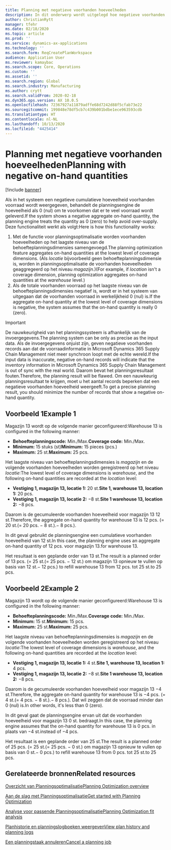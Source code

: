```yaml
---
title: Planning met negatieve voorhanden hoeveelheden
description: In dit onderwerp wordt uitgelegd hoe negatieve voorhanden voorraad wordt verwerkt wanneer u planningsoptimalisatie gebruikt.
author: ChristianRytt
manager: tfehr
ms.date: 02/18/2020
ms.topic: article
ms.prod: ''
ms.service: dynamics-ax-applications
ms.technology: ''
ms.search.form: ReqCreatePlanWorkspace
audience: Application User
ms.reviewer: kamaybac
ms.search.scope: Core, Operations
ms.custom: ''
ms.assetid: ''
ms.search.region: Global
ms.search.industry: Manufacturing
ms.author: crytt
ms.search.validFrom: 2020-02-18
ms.dyn365.ops.version: AX 10.0.5
ms.openlocfilehash: 72367927a11879adffe68d7242d88f5cfab73e22
ms.sourcegitcommit: 199848e78df5cb7c439b001bdbe1ece963593cdb
ms.translationtype: HT
ms.contentlocale: nl-NL
ms.lasthandoff: 10/13/2020
ms.locfileid: "4425414"
---
```

# <a name="planning-with-negative-on-hand-quantities"></a><span data-ttu-id="e6413-103">Planning met negatieve voorhanden hoeveelheden</span><span class="sxs-lookup"><span data-stu-id="e6413-103">Planning with negative on-hand quantities</span></span>

[!include [banner](../../includes/banner.md)]

<span data-ttu-id="e6413-104">Als in het systeem een negatieve cumulatieve hoeveelheid voorhanden voorraad wordt weergegeven, behandelt de planningsengine de hoeveelheid als 0 (nul) om te voorkomen dat er te veel voorraad wordt geleverd.</span><span class="sxs-lookup"><span data-stu-id="e6413-104">If the system shows a negative aggregate on-hand quantity, the planning engine treats the quantity as 0 (zero) to help avoid over-supply.</span></span> <span data-ttu-id="e6413-105">Deze functionaliteit werkt als volgt:</span><span class="sxs-lookup"><span data-stu-id="e6413-105">Here is how this functionality works:</span></span>

1. <span data-ttu-id="e6413-106">Met de functie voor planningsoptimalisatie worden voorhanden hoeveelheden op het laagste niveau van de behoefteplanningsdimensies samengevoegd.</span><span class="sxs-lookup"><span data-stu-id="e6413-106">The planning optimization feature aggregates on-hand quantities at the lowest level of coverage dimensions.</span></span> <span data-ttu-id="e6413-107">(Als *locatie* bijvoorbeeld geen behoefteplanningsdimensie is, worden in planningsoptimalisatie de voorhanden hoeveelheden geaggregeerd op het niveau *magazijn*.)</span><span class="sxs-lookup"><span data-stu-id="e6413-107">(For example, if *location* isn't a coverage dimension, planning optimization aggregates on-hand quantities at the *warehouse* level.)</span></span>
1. <span data-ttu-id="e6413-108">Als de totale voorhanden voorraad op het laagste niveau van de behoefteplanningsdimensies negatief is, wordt er in het systeem van uitgegaan dat de voorhanden voorraad in werkelijkheid 0 (nul) is.</span><span class="sxs-lookup"><span data-stu-id="e6413-108">If the aggregate on-hand quantity at the lowest level of coverage dimensions is negative, the system assumes that the on-hand quantity is really 0 (zero).</span></span>

> [!IMPORTANT]
> <span data-ttu-id="e6413-109">De nauwkeurigheid van het planningssysteem is afhankelijk van de invoergegevens.</span><span class="sxs-lookup"><span data-stu-id="e6413-109">The planning system can be only as precise as the input data.</span></span> <span data-ttu-id="e6413-110">Als de invoergegevens onjuist zijn, geven negatieve voorhanden records aan dat de voorraadinformatie in Microsoft Dynamics 365 Supply Chain Management niet meer synchroon loopt met de echte wereld.</span><span class="sxs-lookup"><span data-stu-id="e6413-110">If the input data is inaccurate, negative on-hand records will indicate that the inventory information in Microsoft Dynamics 365 Supply Chain Management is out of sync with the real world.</span></span> <span data-ttu-id="e6413-111">Daarom bevat het planningsresultaat fouten.</span><span class="sxs-lookup"><span data-stu-id="e6413-111">Therefore, the planning result will be flawed.</span></span> <span data-ttu-id="e6413-112">Om een nauwkeurig planningsresultaat te krijgen, moet u het aantal records beperken dat een negatieve voorhanden hoeveelheid weergeeft.</span><span class="sxs-lookup"><span data-stu-id="e6413-112">To get a precise planning result, you should minimize the number of records that show a negative on-hand quantity.</span></span>

## <a name="example-1"></a><span data-ttu-id="e6413-113">Voorbeeld 1</span><span class="sxs-lookup"><span data-stu-id="e6413-113">Example 1</span></span>

<span data-ttu-id="e6413-114">Magazijn 13 wordt op de volgende manier geconfigureerd:</span><span class="sxs-lookup"><span data-stu-id="e6413-114">Warehouse 13 is configured in the following manner:</span></span>

- <span data-ttu-id="e6413-115">**Behoefteplanningscode:** Min./Max.</span><span class="sxs-lookup"><span data-stu-id="e6413-115">**Coverage code:** Min./Max.</span></span>
- <span data-ttu-id="e6413-116">**Minimum:** 15 stuks (st)</span><span class="sxs-lookup"><span data-stu-id="e6413-116">**Minimum:** 15 pieces (pcs.)</span></span>
- <span data-ttu-id="e6413-117">**Maximum:** 25 st.</span><span class="sxs-lookup"><span data-stu-id="e6413-117">**Maximum:** 25 pcs.</span></span>

<span data-ttu-id="e6413-118">Het laagste niveau van behoefteplanningsdimensies is *magazijn* en de volgende voorhanden hoeveelheden worden geregistreerd op het niveau *locatie*:</span><span class="sxs-lookup"><span data-stu-id="e6413-118">The lowest level of coverage dimensions is *warehouse*, and the following on-hand quantities are recorded at the *location* level:</span></span>

- <span data-ttu-id="e6413-119">**Vestiging 1, magazijn 13, locatie 1:** 20 st.</span><span class="sxs-lookup"><span data-stu-id="e6413-119">**Site 1, warehouse 13, location 1:** 20 pcs.</span></span>
- <span data-ttu-id="e6413-120">**Vestiging 1, magazijn 13, locatie 2:** &minus;8 st.</span><span class="sxs-lookup"><span data-stu-id="e6413-120">**Site 1 warehouse 13, location 2:** &minus;8 pcs.</span></span>

<span data-ttu-id="e6413-121">Daarom is de gecumuleerde voorhanden hoeveelheid voor magazijn 13 12 st.</span><span class="sxs-lookup"><span data-stu-id="e6413-121">Therefore, the aggregate on-hand quantity for warehouse 13 is 12 pcs.</span></span> <span data-ttu-id="e6413-122">(= 20 st.</span><span class="sxs-lookup"><span data-stu-id="e6413-122">(= 20 pcs.</span></span> <span data-ttu-id="e6413-123">&minus; 8 st.).</span><span class="sxs-lookup"><span data-stu-id="e6413-123">&minus; 8 pcs.).</span></span>

<span data-ttu-id="e6413-124">In dit geval gebruikt de planningsengine een cumulatieve voorhanden hoeveelheid van 12 st.</span><span class="sxs-lookup"><span data-stu-id="e6413-124">In this case, the planning engine uses an aggregate on-hand quantity of 12 pcs.</span></span> <span data-ttu-id="e6413-125">voor magazijn 13.</span><span class="sxs-lookup"><span data-stu-id="e6413-125">for warehouse 13.</span></span>

<span data-ttu-id="e6413-126">Het resultaat is een geplande order van 13 st.</span><span class="sxs-lookup"><span data-stu-id="e6413-126">The result is a planned order of 13 pcs.</span></span> <span data-ttu-id="e6413-127">(= 25 st.</span><span class="sxs-lookup"><span data-stu-id="e6413-127">(= 25 pcs.</span></span> <span data-ttu-id="e6413-128">&minus; 12 st.) om magazijn 13 opnieuw te vullen op basis van 12 st.</span><span class="sxs-lookup"><span data-stu-id="e6413-128">&minus; 12 pcs.) to refill warehouse 13 from 12 pcs.</span></span> <span data-ttu-id="e6413-129">tot 25 st.</span><span class="sxs-lookup"><span data-stu-id="e6413-129">to 25 pcs.</span></span>

## <a name="example-2"></a><span data-ttu-id="e6413-130">Voorbeeld 2</span><span class="sxs-lookup"><span data-stu-id="e6413-130">Example 2</span></span>

<span data-ttu-id="e6413-131">Magazijn 13 wordt op de volgende manier geconfigureerd:</span><span class="sxs-lookup"><span data-stu-id="e6413-131">Warehouse 13 is configured in the following manner:</span></span>

- <span data-ttu-id="e6413-132">**Behoefteplanningscode:** Min./Max.</span><span class="sxs-lookup"><span data-stu-id="e6413-132">**Coverage code:** Min./Max.</span></span>
- <span data-ttu-id="e6413-133">**Minimum:** 15 st.</span><span class="sxs-lookup"><span data-stu-id="e6413-133">**Minimum:** 15 pcs.</span></span>
- <span data-ttu-id="e6413-134">**Maximum:** 25 st.</span><span class="sxs-lookup"><span data-stu-id="e6413-134">**Maximum:** 25 pcs.</span></span>

<span data-ttu-id="e6413-135">Het laagste niveau van behoefteplanningsdimensies is *magazijn* en de volgende voorhanden hoeveelheden worden geregistreerd op het niveau *locatie*:</span><span class="sxs-lookup"><span data-stu-id="e6413-135">The lowest level of coverage dimensions is *warehouse*, and the following on-hand quantities are recorded at the *location* level:</span></span>

- <span data-ttu-id="e6413-136">**Vestiging 1, magazijn 13, locatie 1:** 4 st.</span><span class="sxs-lookup"><span data-stu-id="e6413-136">**Site 1, warehouse 13, location 1:** 4 pcs.</span></span>
- <span data-ttu-id="e6413-137">**Vestiging 1, magazijn 13, locatie 2:** &minus;8 st.</span><span class="sxs-lookup"><span data-stu-id="e6413-137">**Site 1 warehouse 13, location 2:** &minus;8 pcs.</span></span>

<span data-ttu-id="e6413-138">Daarom is de gecumuleerde voorhanden hoeveelheid voor magazijn 13 &minus;4 st.</span><span class="sxs-lookup"><span data-stu-id="e6413-138">Therefore, the aggregate on-hand quantity for warehouse 13 is &minus;4 pcs.</span></span> <span data-ttu-id="e6413-139">(= 4 st.</span><span class="sxs-lookup"><span data-stu-id="e6413-139">(= 4 pcs.</span></span> <span data-ttu-id="e6413-140">&minus; 8 st.).</span><span class="sxs-lookup"><span data-stu-id="e6413-140">&minus; 8 pcs.).</span></span> <span data-ttu-id="e6413-141">Dat wil zeggen dat de voorraad minder dan 0 (nul) is.</span><span class="sxs-lookup"><span data-stu-id="e6413-141">In other words, it's less than 0 (zero).</span></span>

<span data-ttu-id="e6413-142">In dit geval gaat de planningsengine ervan uit dat de voorhanden hoeveelheid voor magazijn 13 0 st. bedraagt.</span><span class="sxs-lookup"><span data-stu-id="e6413-142">In this case, the planning engine assumes that the on-hand quantity for warehouse 13 is 0 pcs.</span></span> <span data-ttu-id="e6413-143">in plaats van &minus;4 st.</span><span class="sxs-lookup"><span data-stu-id="e6413-143">instead of &minus;4 pcs.</span></span>

<span data-ttu-id="e6413-144">Het resultaat is een geplande order van 25 st.</span><span class="sxs-lookup"><span data-stu-id="e6413-144">The result is a planned order of 25 pcs.</span></span> <span data-ttu-id="e6413-145">(= 25 st.</span><span class="sxs-lookup"><span data-stu-id="e6413-145">(= 25 pcs.</span></span> <span data-ttu-id="e6413-146">&minus; 0 st.) om magazijn 13 opnieuw te vullen op basis van 0 st.</span><span class="sxs-lookup"><span data-stu-id="e6413-146">&minus; 0 pcs.) to refill warehouse 13 from 0 pcs.</span></span> <span data-ttu-id="e6413-147">tot 25 st.</span><span class="sxs-lookup"><span data-stu-id="e6413-147">to 25 pcs.</span></span>

## <a name="related-resources"></a><span data-ttu-id="e6413-148">Gerelateerde bronnen</span><span class="sxs-lookup"><span data-stu-id="e6413-148">Related resources</span></span>

[<span data-ttu-id="e6413-149">Overzicht van Planningsoptimalisatie</span><span class="sxs-lookup"><span data-stu-id="e6413-149">Planning Optimization overview</span></span>](planning-optimization-overview.md)

[<span data-ttu-id="e6413-150">Aan de slag met Planningsoptimalisatie</span><span class="sxs-lookup"><span data-stu-id="e6413-150">Get started with Planning Optimization</span></span>](get-started.md)

[<span data-ttu-id="e6413-151">Analyse voor passende Planningsoptimalisatie</span><span class="sxs-lookup"><span data-stu-id="e6413-151">Planning Optimization fit analysis</span></span>](planning-optimization-fit-analysis.md)

[<span data-ttu-id="e6413-152">Planhistorie en planningslogboeken weergeven</span><span class="sxs-lookup"><span data-stu-id="e6413-152">View plan history and planning logs</span></span>](plan-history-logs.md)

[<span data-ttu-id="e6413-153">Een planningstaak annuleren</span><span class="sxs-lookup"><span data-stu-id="e6413-153">Cancel a planning job</span></span>](cancel-planning-job.md)

